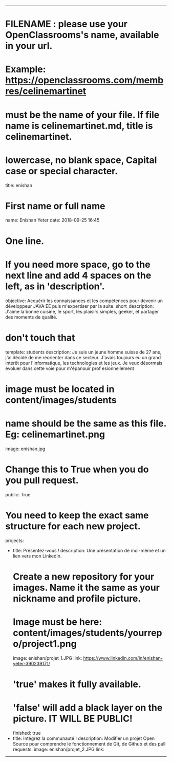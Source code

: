 ---

# FILENAME : please use your OpenClassrooms's name, available in your url.
# Example: https://openclassrooms.com/membres/celinemartinet
# must be the name of your file. If file name is celinemartinet.md, title is celinemartinet.
# lowercase, no blank space, Capital case or special character.
title: enishan

# First name or full name
name: Enishan Yeter
date: 2018-09-25 16:45

# One line.
# If you need more space, go to the next line and add 4 spaces on the left, as in 'description'.
objective:
    Acquérir les connaissances et les compétences pour devenir un développeur JAVA EE puis m'expertiser par la suite. 
short_description: 
    J'aime la bonne cuisine, le sport, les plaisirs simples, geeker, et partager des moments de qualité.   

# don't touch that
template: students
description:
    Je suis un jeune homme suisse de 27 ans, j'ai décidé de me réorienter dans ce secteur. J'avais toujours eu un grand intérêt pour l'informatique, les technologies et les jeux. Je veux désormais évoluer dans cette voie pour m'épanouir prof esionnellement 

# image must be located in content/images/students
# name should be the same as this file. Eg: celinemartinet.png
image: enishan.jpg

# Change this to True when you do you pull request.
public: True

# You need to keep the exact same structure for each new project.
projects:
  - title: Présentez-vous !
    description: Une présentation de moi-même et un lien vers mon LinkedIn.
    # Create a new repository for your images. Name it the same as your nickname and profile picture.
    # Image must be here: content/images/students/yourrepo/project1.png
    image: enishan/projet_1.JPG
    link: https://www.linkedin.com/in/enishan-yeter-390239171/
    # 'true' makes it fully available.
    # 'false' will add a black layer on the picture. IT WILL BE PUBLIC!
    finished: true
  - title: Intégrez la communauté !
    description: Modifier un projet Open Source pour comprendre le fonctionnement de Git, de Github et des pull requests. 
    image: enishan/projet_2.JPG
    link: 
---